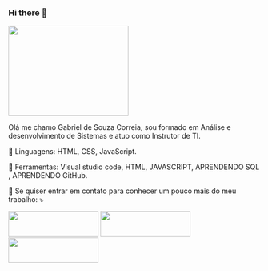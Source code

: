 ### Hi there 👋

 <a>
  <img src="https://github.com/gszbiel/gszbiel/blob/Gabriel/77Bf.gif" width="240" height="180" aling="right"/></a>
</p>

Olá me chamo Gabriel de Souza Correia, sou formado em Análise e desenvolvimento de Sistemas e atuo como Instrutor de TI.

🦄 Linguagens: HTML, CSS, JavaScript.

💼 Ferramentas: Visual studio code, HTML, JAVASCRIPT, APRENDENDO SQL , APRENDENDO GitHub.





<p align="left">
  💌 Se quiser entrar em contato para conhecer um pouco mais do meu trabalho: ⤵️
</p>
<p align="left">
  <a href="mailto:bielcorreia33@gmail.com" alt="Gmail" target="_blank">
  <img src="https://raw.githubusercontent.com/gszbiel/gszbiel/Gabriel/Meu%20Gmail.png" width="180" height="50"  /></a>
  
  <a href="https://br.linkedin.com/in/gabrieldesouzacorreia" alt="Linkedin" target="_blank">
  <img src="https://raw.githubusercontent.com/gszbiel/gszbiel/ff574b94c42f69266278dfe6e2e7763ffa06ffea/Meu%20Linkedin.png" width="180" height="50" /></a>
  
  <a href="https://www.instagram.com/gszbiel/" alt="Instagram" target="_blank">
  <img src="https://raw.githubusercontent.com/gszbiel/gszbiel/ff574b94c42f69266278dfe6e2e7763ffa06ffea/Meu%20Instagram.png" width="180" height="50" /></a>
  
  
 



